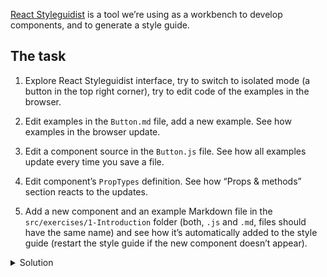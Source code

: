 [React Styleguidist](https://react-styleguidist.js.org/) is a tool we’re using as a workbench to develop components, and to generate a style guide.

## The task

1. Explore React Styleguidist interface, try to switch to isolated mode (a button in the top right corner), try to edit code of the examples in the browser.

2. Edit examples in the `Button.md` file, add a new example. See how examples in the browser update.

3. Edit a component source in the `Button.js` file. See how all examples update every time you save a file.

4. Edit component’s `PropTypes` definition. See how “Props & methods” section reacts to the updates.

5. Add a new component and an example Markdown file in the `src/exercises/1-Introduction` folder (both, `.js` and `.md`, files should have the same name) and see how it’s automatically added to the style guide (restart the style guide if the new component doesn’t appear).

<details>
 <summary>Solution</summary>

A component (`src/exercises/1-Introduction/Pizza.js`):

```jsx static
import React from 'react';
export default function Pizza() {
  return <h1>Hello, pizza! 🍕</h1>;
}
```

An example file (`src/exercises/1-Introduction/Pizza.md`):

````md static
The most delicious pizza in the world:

```jsx
<Pizza />
```
````

</details>
